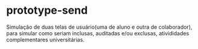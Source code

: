 # prototype-send
 Simulação de duas telas de usuário(uma de aluno e outra de colaborador), para simular como seriam inclusas, auditadas e/ou exclusas, ativididades complementares universitárias.
